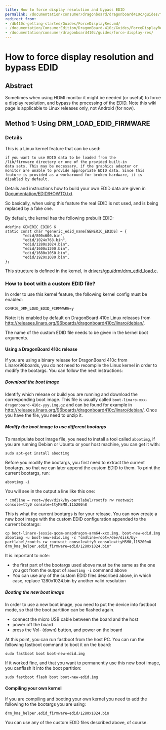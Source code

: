 ```yaml
---
title: How to force display resolution and bypass EDID
permalink: /documentation/consumer/dragonboard/dragonboard410c/guides/force-display-res/
redirect_from:
- /db410c-getting-started/Guides/ForceDisplayRes.md/
- /documentation/ConsumerEdition/DragonBoard-410c/Guides/ForceDisplayRes/
- /documentation/consumer/dragonboard410c/guides/force-display-res/
---
```

# How to force display resolution and bypass EDID

## Abstract

Sometimes when using HDMI monitor it might be needed (or useful) to force a display resolution, and bypass the processing of the EDID. Note this wiki page is applicable to Linux releases only, not Android (for now).

## Method 1: Using DRM_LOAD_EDID_FIRMWARE

### Details

This is a Linux kernel feature that can be used:

    if you want to use EDID data to be loaded from the
    /lib/firmware directory or one of the provided built-in
    data sets. This may be necessary, if the graphics adapter or
    monitor are unable to provide appropriate EDID data. Since this
    feature is provided as a workaround for broken hardware, it is
    disabled by default.

Details and instructions how to build your own EDID data are given in [Documentation/EDID/HOWTO.txt](https://git.kernel.org/cgit/linux/kernel/git/torvalds/linux.git/tree/Documentation/EDID/HOWTO.txt).

So basically, when using this feature the real EDID is not used, and is being replaced by a fake one.

By default, the kernel has the following prebuilt EDID:

    #define GENERIC_EDIDS 6
    static const char *generic_edid_name[GENERIC_EDIDS] = {
            "edid/800x600.bin",
            "edid/1024x768.bin",
            "edid/1280x1024.bin",
            "edid/1600x1200.bin",
            "edid/1680x1050.bin",
            "edid/1920x1080.bin",
    };

This structure is defined in the kernel, in [drivers/gpu/drm/drm_edid_load.c](https://git.kernel.org/cgit/linux/kernel/git/torvalds/linux.git/tree/drivers/gpu/drm/drm_edid_load.c).

### How to boot with a custom EDID file?

In order to use this kernel feature, the following kernel config must be enabled:

    CONFIG_DRM_LOAD_EDID_FIRMWARE=y

Note: it is enabled by default on DragonBoard 410c Linux releases from http://releases.linaro.org/96boards/dragonboard410c/linaro/debian/.

The name of the custom EDID file needs to be given in the kernel boot arguments.

#### Using a DragonBoard 410c release

If you are using a binary release for DragonBoard 410c from Linaro/96boards, you do not need to recompile the Linux kernel in order to modify the bootargs. You can follow the next instructions:

##### Download the boot image

Identify which release or build you are running and download the corresponding boot image. This file is usually called `boot-linaro-xxx-dragonboard-410c-yyy.img.gz` and can be found for example in http://releases.linaro.org/96boards/dragonboard410c/linaro/debian/. Once you have the file, you need to unzip it.

##### Modify the boot image to use different bootargs

To manipulate boot image file, you need to install a tool called `abootimg`, if you are running Debian or Ubuntu or your host machine, you can get it with:

    sudo apt-get install abootimg

Before you modify the bootargs, you first need to extract the current bootargs, so that we can later append the custom EDID to them. To print the current bootargs, run:

    abootimg -i

You will see in the output a line like this one:

    * cmdline = root=/dev/disk/by-partlabel/rootfs rw rootwait console=tty0 console=ttyMSM0,115200n8

This is what the current bootargs is for your release. You can now create a new boot image with the custom EDID configuration appended to the current bootargs:

    cp boot-linaro-jessie-qcom-snapdragon-arm64-xxx.img. boot-new-edid.img
    abootimg -u boot-new-edid.img -c "cmdline=root=/dev/disk/by-partlabel/rootfs rw rootwait console=tty0 console=ttyMSM0,115200n8 drm_kms_helper.edid_firmware=edid/1280x1024.bin"

It is important to note:
* the first part of the bootargs used above must be the same as the one you got from the output of `abootimg -i` command above
* You can use any of the custom EDID files described above, in which case, replace 1280x1024.bin by another valid resolution

##### Booting the new boot image

In order to use a new boot image, you need to put the device into fastboot mode, so that the boot partition can be flashed again.
* connect the micro USB cable between the board and the host
* power off the board
* press the Vol- (down) button, and power on the board

At this point, you can run fastboot from the host PC. You can run the following fastboot command to boot it on the board:

    sudo fastboot boot boot-new-edid.img

If it worked fine, and that you want to permanently use this new boot image, you canflash it into the boot partition:

    sudo fastboot flash boot boot-new-edid.img

#### Compiling your own kernel

If you are compiling and booting your own kernel you need to add the following to the bootargs you are using:

    drm_kms_helper.edid_firmware=edid/1280x1024.bin

You can use any of the custom EDID files described above, of course.
